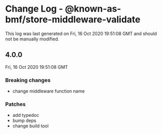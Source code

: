 # Change Log - @known-as-bmf/store-middleware-validate

This log was last generated on Fri, 16 Oct 2020 19:51:08 GMT and should not be manually modified.

## 4.0.0
Fri, 16 Oct 2020 19:51:08 GMT

### Breaking changes

- change middleware function name

### Patches

- add typedoc
- bump deps
- change build tool

